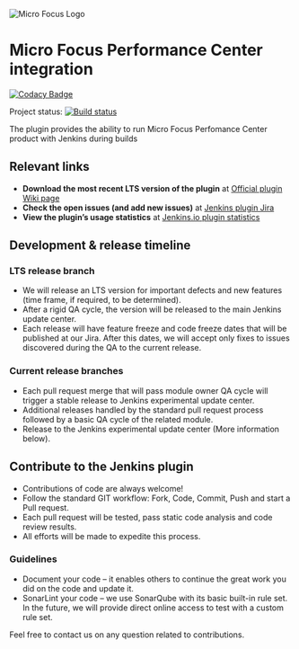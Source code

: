 ![Micro Focus Logo](https://upload.wikimedia.org/wikipedia/commons/thumb/9/9a/Micro_Focus_logo.svg/220px-Micro_Focus_logo.svg.png)
# Micro Focus Performance Center integration                       

[![Codacy Badge](https://api.codacy.com/project/badge/Grade/8ec4415bffe94fda8ae40415388c063e)](https://app.codacy.com/project/danieldanan/micro-focus-performance-center-integration-plugin/dashboard)

Project status:
[![Build status](https://ci.appveyor.com/api/projects/status/gqd0x8ov1ebqjjcu?svg=true)](https://ci.jenkins.io/buildStatus/icon?job=Plugins/micro-focus-performance-center-integration-plugin/master)

The plugin provides the ability to run Micro Focus Perfomance Center product with Jenkins during builds

## Relevant links
-  **Download the most recent LTS version of the plugin** at [Official plugin Wiki page](https://wiki.jenkins.io/display/JENKINS/Micro+Focus+Performance+Center+Integration+With+Git)
-  **Check the open issues (and add new issues)** at [Jenkins plugin Jira](https://issues.jenkins-ci.org/issues/?jql=project%20%3D%20JENKINS%20AND%20component%20%3D%20micro-focus-performance-center-integration)
-  **View the plugin’s usage statistics** at [Jenkins.io plugin statistics](http://stats.jenkins.io/pluginversions/micro-focus-performance-center-integration.html)

## Development & release timeline 
### LTS release branch
-  We will release an LTS version for important defects and new features (time frame, if required, to be determined).
-  After a rigid QA cycle, the version will be released to the main Jenkins update center.
-  Each release will have feature freeze and code freeze dates that will be published at our Jira. After this dates, we will accept only fixes to issues discovered during the QA to the current release.

### Current release branches
-  Each pull request merge that will pass module owner QA cycle will trigger a stable release to Jenkins experimental update center.
-  Additional releases handled by the standard pull request process followed by a basic QA cycle of the related module.
-  Release to the Jenkins experimental update center (More information below).

## Contribute to the Jenkins plugin
-  Contributions of code are always welcome!
-  Follow the standard GIT workflow: Fork, Code, Commit, Push and start a Pull request.
-  Each pull request will be tested, pass static code analysis and code review results.
-  All efforts will be made to expedite this process.

### Guidelines
-  Document your code – it enables others to continue the great work you did on the code and update it.
-  SonarLint your code – we use SonarQube with its basic built-in rule set. In the future, we will provide direct online access to test with a custom rule set.

 Feel free to contact us on any question related to contributions.